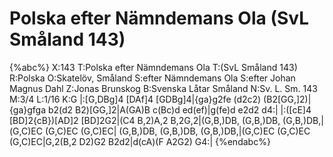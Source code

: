 # Polska efter Nämndemans Ola (SvL Småland 143)

{%abc%}
X:143
T:Polska efter Nämndemans Ola
T:(SvL Småland 143)
R:Polska
O:Skatelöv, Småland
S:efter Nämndemans Ola
S:efter Johan Magnus Dahl
Z:Jonas Brunskog
B:Svenska Låtar Småland
N:Sv. L. Sm. 143
M:3/4
L:1/16
K:G
|:[G,DBg]4 [DAf]4 [GDBg]4|{ga}g2fe (d2c2) (B2[GG,]2)|{ga}gfga b2(d2 B2)[GG,]2|A(GA)B c(Bc)d ed(ef)|g(fe)d e2d2 d4:|
|:([cE]4 [BD]2{cB})[AD]2 [BD]2G2|(C4 B,2)A,2 B,2G,2|(G,B,)DB, (G,B,)DB, (G,B,)DB,|(G,C)EC (G,C)EC (G,C)EC|
(G,B,)DB, (G,B,)DB, (G,B,)DB,|(G,C)EC (G,C)EC (G,C)EC|G,2(B,2 D2)G2 B2d2|d(cA)(F A2G2) G4:|
{%endabc%}


